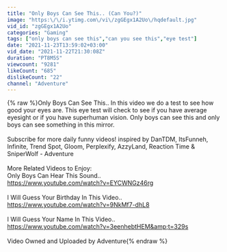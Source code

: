 ```yaml
---
title: "Only Boys Can See This.. (Can You?)"
image: "https:\/\/i.ytimg.com\/vi\/zgGEgx1A2Uo\/hqdefault.jpg"
vid_id: "zgGEgx1A2Uo"
categories: "Gaming"
tags: ["only boys can see this","can you see this","eye test"]
date: "2021-11-23T13:59:02+03:00"
vid_date: "2021-11-22T21:30:08Z"
duration: "PT8M5S"
viewcount: "9281"
likeCount: "685"
dislikeCount: "22"
channel: "Adventure"
---
```

{% raw %}Only Boys Can See This.. In this video we do a test to see how good your eyes are. This eye test will check to see if you have average eyesight or if you have superhuman vision. Only boys can see this and only boys can see something in this mirror. <br /><br />Subscribe for more daily funny videos! inspired by DanTDM, ItsFunneh, Infinite, Trend Spot, Gloom, Perplexify, AzzyLand, Reaction Time &amp; SniperWolf - Adventure<br /><br />More Related Videos to Enjoy:<br />Only Boys Can Hear This Sound..<br /><a rel="nofollow" target="blank" href="https://www.youtube.com/watch?v=EYCWNGz46rg">https://www.youtube.com/watch?v=EYCWNGz46rg</a><br /><br />I Will Guess Your Birthday In This Video..<br /><a rel="nofollow" target="blank" href="https://www.youtube.com/watch?v=9NkMf7-dhL8">https://www.youtube.com/watch?v=9NkMf7-dhL8</a><br /><br />I Will Guess Your Name In This Video..<br /><a rel="nofollow" target="blank" href="https://www.youtube.com/watch?v=3eenhebtHEM&amp;t=329s">https://www.youtube.com/watch?v=3eenhebtHEM&amp;t=329s</a><br /><br />Video Owned and Uploaded by Adventure{% endraw %}
